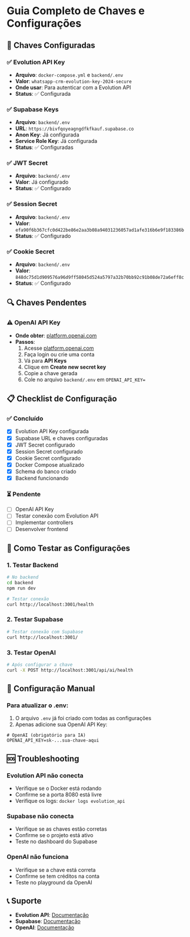# Guia Completo de Chaves e Configurações

## 🔑 **Chaves Configuradas**

### ✅ **Evolution API Key**
- **Arquivo**: `docker-compose.yml` e `backend/.env`
- **Valor**: `whatsapp-crm-evolution-key-2024-secure`
- **Onde usar**: Para autenticar com a Evolution API
- **Status**: ✅ Configurada

### ✅ **Supabase Keys**
- **Arquivo**: `backend/.env`
- **URL**: `https://bivfqoyeagngdfkfkauf.supabase.co`
- **Anon Key**: Já configurada
- **Service Role Key**: Já configurada
- **Status**: ✅ Configuradas

### ✅ **JWT Secret**
- **Arquivo**: `backend/.env`
- **Valor**: Já configurado
- **Status**: ✅ Configurado

### ✅ **Session Secret**
- **Arquivo**: `backend/.env`
- **Valor**: `efa90f6b367cfc0d422be86e2aa3b08a94031236057ad1afe316b6e9f183386b`
- **Status**: ✅ Configurado

### ✅ **Cookie Secret**
- **Arquivo**: `backend/.env`
- **Valor**: `848dc75d1d909576a96d9ff58045d524a5797a32b70bb92c91b08de72a6eff8c`
- **Status**: ✅ Configurado

## 🔍 **Chaves Pendentes**

### ⚠️ **OpenAI API Key**
- **Onde obter**: [platform.openai.com](https://platform.openai.com)
- **Passos**:
  1. Acesse [platform.openai.com](https://platform.openai.com)
  2. Faça login ou crie uma conta
  3. Vá para **API Keys**
  4. Clique em **Create new secret key**
  5. Copie a chave gerada
  6. Cole no arquivo `backend/.env` em `OPENAI_API_KEY=`

## 📋 **Checklist de Configuração**

### ✅ **Concluído**
- [x] Evolution API Key configurada
- [x] Supabase URL e chaves configuradas
- [x] JWT Secret configurado
- [x] Session Secret configurado
- [x] Cookie Secret configurado
- [x] Docker Compose atualizado
- [x] Schema do banco criado
- [x] Backend funcionando

### ⏳ **Pendente**
- [ ] OpenAI API Key
- [ ] Testar conexão com Evolution API
- [ ] Implementar controllers
- [ ] Desenvolver frontend

## 🚀 **Como Testar as Configurações**

### 1. **Testar Backend**
```bash
# No backend
cd backend
npm run dev

# Testar conexão
curl http://localhost:3001/health
```

### 2. **Testar Supabase**
```bash
# Testar conexão com Supabase
curl http://localhost:3001/
```

### 3. **Testar OpenAI**
```bash
# Após configurar a chave
curl -X POST http://localhost:3001/api/ai/health
```

## 🔧 **Configuração Manual**

### **Para atualizar o .env:**

1. O arquivo `.env` já foi criado com todas as configurações
2. Apenas adicione sua OpenAI API Key:
```env
# OpenAI (obrigatório para IA)
OPENAI_API_KEY=sk-...sua-chave-aqui
```

## 🆘 **Troubleshooting**

### **Evolution API não conecta**
- Verifique se o Docker está rodando
- Confirme se a porta 8080 está livre
- Verifique os logs: `docker logs evolution_api`

### **Supabase não conecta**
- Verifique se as chaves estão corretas
- Confirme se o projeto está ativo
- Teste no dashboard do Supabase

### **OpenAI não funciona**
- Verifique se a chave está correta
- Confirme se tem créditos na conta
- Teste no playground da OpenAI

## 📞 **Suporte**

- **Evolution API**: [Documentação](https://doc.evolution-api.com)
- **Supabase**: [Documentação](https://supabase.com/docs)
- **OpenAI**: [Documentação](https://platform.openai.com/docs) 
